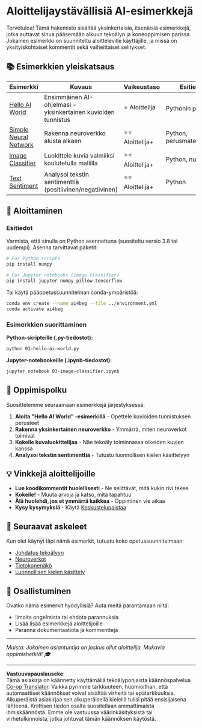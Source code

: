 <!--
CO_OP_TRANSLATOR_METADATA:
{
  "original_hash": "0d1babfdcbeb46525f2db3fbaaa54cd7",
  "translation_date": "2025-10-03T11:31:51+00:00",
  "source_file": "examples/README.md",
  "language_code": "fi"
}
-->
# Aloittelijaystävällisiä AI-esimerkkejä

Tervetuloa! Tämä hakemisto sisältää yksinkertaisia, itsenäisiä esimerkkejä, jotka auttavat sinua pääsemään alkuun tekoälyn ja koneoppimisen parissa. Jokainen esimerkki on suunniteltu aloitteleville käyttäjille, ja niissä on yksityiskohtaiset kommentit sekä vaiheittaiset selitykset.

## 📚 Esimerkkien yleiskatsaus

| Esimerkki | Kuvaus | Vaikeustaso | Esitiedot |
|-----------|--------|-------------|-----------|
| [Hello AI World](../../../examples/01-hello-ai-world.py) | Ensimmäinen AI-ohjelmasi - yksinkertainen kuvioiden tunnistus | ⭐ Aloittelija | Pythonin perusteet |
| [Simple Neural Network](../../../examples/02-simple-neural-network.py) | Rakenna neuroverkko alusta alkaen | ⭐⭐ Aloittelija+ | Python, perusmatematiikka |
| [Image Classifier](./03-image-classifier.ipynb) | Luokittele kuvia valmiiksi koulutetulla mallilla | ⭐⭐ Aloittelija+ | Python, numpy |
| [Text Sentiment](../../../examples/04-text-sentiment.py) | Analysoi tekstin sentimenttiä (positiivinen/negatiivinen) | ⭐⭐ Aloittelija+ | Python |

## 🚀 Aloittaminen

### Esitiedot

Varmista, että sinulla on Python asennettuna (suositeltu versio 3.8 tai uudempi). Asenna tarvittavat paketit:

```bash
# For Python scripts
pip install numpy

# For Jupyter notebooks (image classifier)
pip install jupyter numpy pillow tensorflow
```

Tai käytä pääopetussuunnitelman conda-ympäristöä:

```bash
conda env create --name ai4beg --file ../environment.yml
conda activate ai4beg
```

### Esimerkkien suorittaminen

**Python-skripteille (.py-tiedostot):**
```bash
python 01-hello-ai-world.py
```

**Jupyter-notebookeille (.ipynb-tiedostot):**
```bash
jupyter notebook 03-image-classifier.ipynb
```

## 📖 Oppimispolku

Suosittelemme seuraamaan esimerkkejä järjestyksessä:

1. **Aloita "Hello AI World" -esimerkillä** - Opettele kuvioiden tunnistuksen perusteet
2. **Rakenna yksinkertainen neuroverkko** - Ymmärrä, miten neuroverkot toimivat
3. **Kokeile kuvaluokittelijaa** - Näe tekoäly toiminnassa oikeiden kuvien kanssa
4. **Analysoi tekstin sentimenttiä** - Tutustu luonnollisen kielen käsittelyyn

## 💡 Vinkkejä aloittelijoille

- **Lue koodikommentit huolellisesti** - Ne selittävät, mitä kukin rivi tekee
- **Kokeile!** - Muuta arvoja ja katso, mitä tapahtuu
- **Älä huolehdi, jos et ymmärrä kaikkea** - Oppiminen vie aikaa
- **Kysy kysymyksiä** - Käytä [Keskustelupalstaa](https://github.com/microsoft/AI-For-Beginners/discussions)

## 🔗 Seuraavat askeleet

Kun olet käynyt läpi nämä esimerkit, tutustu koko opetussuunnitelmaan:
- [Johdatus tekoälyyn](../lessons/1-Intro/README.md)
- [Neuroverkot](../lessons/3-NeuralNetworks/README.md)
- [Tietokonenäkö](../lessons/4-ComputerVision/README.md)
- [Luonnollisen kielen käsittely](../lessons/5-NLP/README.md)

## 🤝 Osallistuminen

Ovatko nämä esimerkit hyödyllisiä? Auta meitä parantamaan niitä:
- Ilmoita ongelmista tai ehdota parannuksia
- Lisää lisää esimerkkejä aloittelijoille
- Paranna dokumentaatiota ja kommentteja

---

*Muista: Jokainen asiantuntija on joskus ollut aloittelija. Mukavia oppimishetkiä! 🎓*

---

**Vastuuvapauslauseke**:  
Tämä asiakirja on käännetty käyttämällä tekoälypohjaista käännöspalvelua [Co-op Translator](https://github.com/Azure/co-op-translator). Vaikka pyrimme tarkkuuteen, huomioithan, että automaattiset käännökset voivat sisältää virheitä tai epätarkkuuksia. Alkuperäistä asiakirjaa sen alkuperäisellä kielellä tulisi pitää ensisijaisena lähteenä. Kriittisen tiedon osalta suositellaan ammattimaista ihmiskäännöstä. Emme ole vastuussa väärinkäsityksistä tai virhetulkinnoista, jotka johtuvat tämän käännöksen käytöstä.